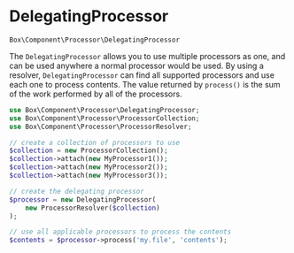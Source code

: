 DelegatingProcessor
===================

    Box\Component\Processor\DelegatingProcessor

The `DelegatingProcessor` allows you to use multiple processors as one, and
can be used anywhere a normal processor would be used. By using a resolver,
`DelegatingProcessor` can find all supported processors and use each one to
process contents. The value returned by `process()` is the sum of the work
performed by all of the processors.

```php
use Box\Component\Processor\DelegatingProcessor;
use Box\Component\Processor\ProcessorCollection;
use Box\Component\Processor\ProcessorResolver;

// create a collection of processors to use
$collection = new ProcessorCollection();
$collection->attach(new MyProcessor1());
$collection->attach(new MyProcessor2());
$collection->attach(new MyProcessor3());

// create the delegating processor
$processor = new DelegatingProcessor(
    new ProcessorResolver($collection)
);

// use all applicable processors to process the contents
$contents = $processor->process('my.file', 'contents');
```
